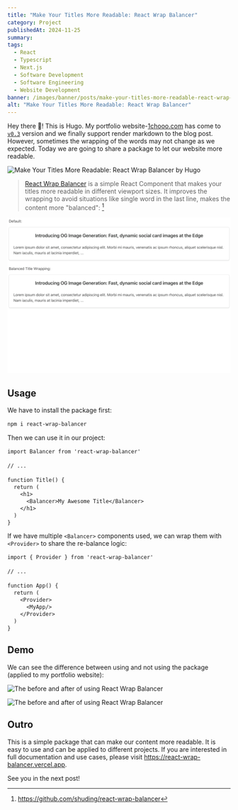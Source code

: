 ```yaml
---
title: "Make Your Titles More Readable: React Wrap Balancer"
category: Project
publishedAt: 2024-11-25
summary: 
tags: 
  - React
  - Typescript
  - Next.js
  - Software Development
  - Software Engineering
  - Website Development
banner: /images/banner/posts/make-your-titles-more-readable-react-wrap-balancer.png
alt: "Make Your Titles More Readable: React Wrap Balancer"
---
```


Hey there 👋! This is Hugo. My portfolio website-[1chooo.com](https://www.1chooo.com/) has come to [`v0.3`](https://github.com/1chooo/1chooo.com/releases/tag/v0.3.0) version and we finally support render markdown to the blog post. However, sometimes the wrapping of the words may not change as we expected. Today we are going to share a package to let our website more readable.

![Make Your Titles More Readable: React Wrap Balancer by Hugo](/images/banner/posts/make-your-titles-more-readable-react-wrap-balancer.png)

> [React Wrap Balancer] is a simple React Component that makes your titles more readable in different viewport sizes. It improves the wrapping to avoid situations like single word in the last line, makes the content more "balanced": [^1]

[React Wrap Balancer]: https://react-wrap-balancer.vercel.app/

![Simple React Component That Makes Titles More Readable](https://github.com/shuding/react-wrap-balancer/raw/main/.github/demo.gif)

## Usage

We have to install the package first:

```bash
npm i react-wrap-balancer
```

Then we can use it in our project:

```tsx
import Balancer from 'react-wrap-balancer'

// ...

function Title() {
  return (
    <h1>
      <Balancer>My Awesome Title</Balancer>
    </h1>
  )
}
```

If we have multiple `<Balancer>` components used, we can wrap them with `<Provider>` to share the re-balance logic:

```tsx
import { Provider } from 'react-wrap-balancer'

// ...

function App() {
  return (
    <Provider>
      <MyApp/>
    </Provider>
  )
}
```

## Demo

We can see the difference between using and not using the package (applied to my portfolio website):

![The before and after of using React Wrap Balancer](/images/posts/make-your-titles-more-readable-react-wrap-balancer/demo-01.png)


![The before and after of using React Wrap Balancer](/images/posts/make-your-titles-more-readable-react-wrap-balancer/demo-02.png)

## Outro

This is a simple package that can make our content more readable. It is easy to use and can be applied to different projects. If you are interested in full documentation and use cases, please visit https://react-wrap-balancer.vercel.app.

See you in the next post!

[^1]: https://github.com/shuding/react-wrap-balancer
